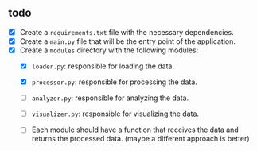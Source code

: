 ## todo

- [X] Create a `requirements.txt` file with the necessary dependencies.
- [X] Create a `main.py` file that will be the entry point of the application.
- [X] Create a `modules` directory with the following modules:
  - [X] `loader.py`: responsible for loading the data.
  - [X] `processor.py`: responsible for processing the data.
  - [ ] `analyzer.py`: responsible for analyzing the data.
  - [ ] `visualizer.py`: responsible for visualizing the data.
  - [ ] Each module should have a function that receives the data and returns the processed data. (maybe a different approach is better)
  

